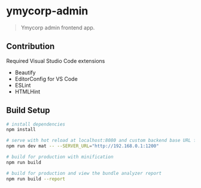 # ymycorp-admin

> Ymycorp admin frontend app.

## Contribution
Required Visual Studio Code extensions
- Beautify
- EditorConfig for VS Code
- ESLint
- HTMLHint

## Build Setup

``` bash
# install dependencies
npm install

# serve with hot reload at localhost:8080 and custom backend base URL for axios
npm run dev mat -- --SERVER_URL="http://192.168.0.1:1200"

# build for production with minification
npm run build

# build for production and view the bundle analyzer report
npm run build --report
```
